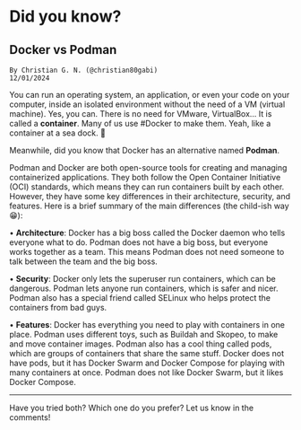 # Did you know?

## Docker vs Podman

    By Christian G. N. (@christian80gabi)
    12/01/2024

You can run an operating system, an application, or even your code on your computer, inside an isolated environment without the need of a VM (virtual machine). Yes, you can. There is no need for VMware, VirtualBox... It is called a **container**. Many of us use #Docker to make them. Yeah, like a container at a sea dock. 🌊

Meanwhile, did you know that Docker has an alternative named **Podman**.

Podman and Docker are both open-source tools for creating and managing containerized applications. They both follow the Open Container Initiative (OCI) standards, which means they can run containers built by each other. However, they have some key differences in their architecture, security, and features. Here is a brief summary of the main differences (the child-ish way 😁):

• **Architecture**: Docker has a big boss called the Docker daemon who tells everyone what to do. Podman does not have a big boss, but everyone works together as a team. This means Podman does not need someone to talk between the team and the big boss.

• **Security**: Docker only lets the superuser run containers, which can be dangerous. Podman lets anyone run containers, which is safer and nicer. Podman also has a special friend called SELinux who helps protect the containers from bad guys.

• **Features**: Docker has everything you need to play with containers in one place. Podman uses different toys, such as Buildah and Skopeo, to make and move container images. Podman also has a cool thing called pods, which are groups of containers that share the same stuff. Docker does not have pods, but it has Docker Swarm and Docker Compose for playing with many containers at once. Podman does not like Docker Swarm, but it likes Docker Compose.

---

Have you tried both? Which one do you prefer? Let us know in the comments!
